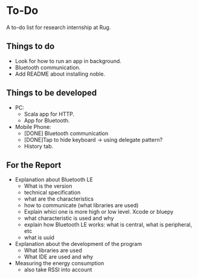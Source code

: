 To-Do
=====
A to-do list for research internship at Rug.

Things to do
------------
- Look for how to run an app in background.
- Bluetooth communication.
- Add README about installing noble.

Things to be developed
----------------------
- PC:
	- Scala app for HTTP.
	- App for Bluetooth.
- Mobile Phone:
	- [DONE] Bluetooth communication
	- [DONE]Tap to hide keyboard -> using delegate pattern?
	- History tab.
	
For the Report
--------------
- Explanation about Bluetooth LE
	- What is the version
	- technical specification
	- what are the characteristics
	- how to communicate (what libraries are used)
	- Explain whici one is more high or low level. Xcode or bluepy
	- what characteristic is used and why
	- explain how Bluetooth LE works: what is central, what is peripheral, etc
	- what is uuid
- Explanation about the development of the program
	- What libraries are used
	- What IDE are used and why
- Measuring the energy consumption
	- also take RSSI into account
